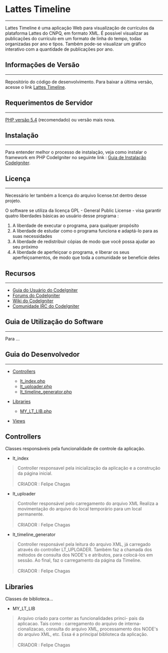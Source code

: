 # Lattes Timeline
*****************

Lattes Timeline é uma aplicação Web para visualização de currículos da plataforma Lattes do CNPQ, em formato XML.
É possível visualizar as publicações do currículo em um formato de linha do tempo, todas organizadas por ano e tipos.
Também pode-se visualizar um gráfico interativo com a quantidade de publicações por ano.


## Informações de Versão
************************

Repositório do código de desenvolvimento. Para baixar a última versão,
acesse o link [Lattes Timeline](https://bitbucket.org/GShiki/lattes-timeline).


## Requerimentos de Servidor
****************************

[PHP versão 5.4](https://www.php.net/) (recomendado) ou versão mais nova.


## Instalação
*************

Para entender melhor o processo de instalação, veja como instalar o framework em PHP CodeIgniter no 
seguinte link : [Guia de Instalação CodeIgniter](http://www.codeigniter.com/user_guide/installation/index.html).


## Licença
**********

Necessário ler também a licença do arquivo license.txt dentro desse projeto.

O software se utiliza da licença GPL - General Public License - visa garantir quatro liberdades básicas ao usuário desse programa :

1. A liberdade de executar o programa, para qualquer propósito
2. A liberdade de estudar como o programa funciona e adaptá-lo para as suas necessidades
3. A liberdade de redistribuir cópias de modo que você possa ajudar ao seu próximo
4. A liberdade de aperfeiçoar o programa, e liberar os seus aperfeiçoamentos, de modo que toda a comunidade se beneficie deles


## Recursos
***********

-  [Guia do Usuário do CodeIgniter](http://www.codeigniter.com/docs)
-  [Forums do CodeIgniter](http://forum.codeigniter.com/)
-  [Wiki do CodeIgniter](https://github.com/bcit-ci/CodeIgniter/wiki)
-  [Comunidade IRC do CodeIgniter](http://www.codeigniter.com/irc)


## Guia de Utilização do Software
*********************************

Para ...


## Guia do Desenvolvedor
************************

- [Controllers](#controllers)
	- [lt_index.php](#lt_index)
	- [lt_uploader.php](#lt_uploader)
	- [lt_timeline_generator.php](#lt_timeline_generator)

- [Libraries](#libraries)
	- [MY_LT_LIB.php](#MY_LT_LIB)

- [Views](#views)


## <a id="controllers">Controllers</a>

Classes responsáveis pela funcionalidade de controle da aplicação.

- <a id="lt_index">lt_index</a>

>  Controller responsavel pela inicialização da aplicação e a 
> construção da página inicial.
> <br><br>
> CRIADOR : Felipe Chagas

- <a id="lt_uploader">lt_uploader</a>

>  Controller responsável pelo carregamento do arquivo XML 
> Realiza a movimentação do arquivo do local temporário para um local 
> permanente.
> <br><br>
> CRIADOR : Felipe Chagas

- <a id="lt_timeline_generator">lt_timeline_generator</a>

>  Controller responsável pela leitura do arquivo XML, já 
> carregado através do controller LT_UPLOADER. Também faz a chamada 
> dos métodos de consulta dos NODE's e atributos, para colocá-los 
> em sessão. Ao final, faz o carregamento da página da Timeline.
> <br><br>
> CRIADOR : Felipe Chagas

## <a id="libraries">Libraries</a>

Classes de biblioteca...

- <a id="MY_LT_LIB">MY_LT_LIB</a>

>   Arquivo criado para conter as funcionalidades princi-
> pais da aplicacao. Tais como : carregamento do arquivo de interna-
> cionalizacao, consulta do arquivo XML, processamento dos NODE's do 
> arquivo XML, etc. Essa é a principal biblioteca da aplicação.
> <br><br>
> CRIADOR : Felipe Chagas
